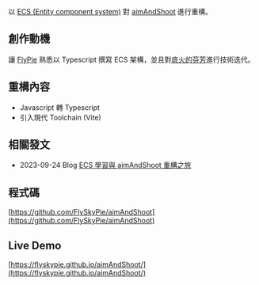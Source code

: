 以 [ECS (Entity component system)](https://en.wikipedia.org/wiki/Entity_component_system) 對 [aimAndShoot](#victorqribeiro/aimAndShoot) 進行重構。

## 創作動機

讓 [FlyPie](#FlyPie) 熟悉以 Typescript 撰寫 ECS 架構，並且對[底火的芬芳](#Project:底火的芬芳)進行技術迭代。

## 重構內容

- Javascript 轉 Typescript
- 引入現代 Toolchain (Vite)

## 相關發文

- 2023-09-24 Blog [ECS 學習與 aimAndShoot 重構之旅](https://flyskypie.github.io/blog/2023-09-24_a-journey-about-learning-ecs/)

## 程式碼

[https://github.com/FlySkyPie/aimAndShoot](https://github.com/FlySkyPie/aimAndShoot)

## Live Demo

[https://flyskypie.github.io/aimAndShoot/](https://flyskypie.github.io/aimAndShoot/)